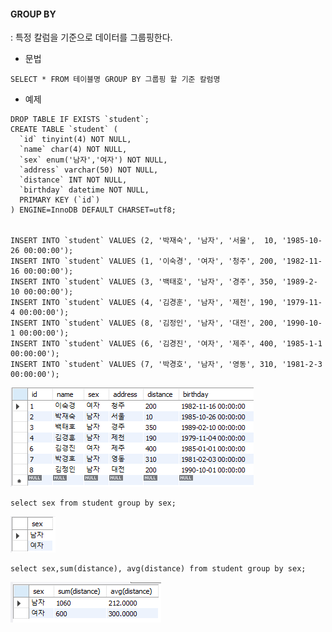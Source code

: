 #### GROUP BY

: 특정 칼럼을 기준으로 데이터를 그룹핑한다.



* 문법

```mysql
SELECT * FROM 테이블명 GROUP BY 그룹핑 할 기준 칼럼명
```



* 예제

```mysql
DROP TABLE IF EXISTS `student`;
CREATE TABLE `student` (
  `id` tinyint(4) NOT NULL,
  `name` char(4) NOT NULL,
  `sex` enum('남자','여자') NOT NULL,
  `address` varchar(50) NOT NULL,
  `distance` INT NOT NULL,
  `birthday` datetime NOT NULL,
  PRIMARY KEY (`id`)
) ENGINE=InnoDB DEFAULT CHARSET=utf8;
 
 
INSERT INTO `student` VALUES (2, '박재숙', '남자', '서울',  10, '1985-10-26 00:00:00');
INSERT INTO `student` VALUES (1, '이숙경', '여자', '청주', 200, '1982-11-16 00:00:00');
INSERT INTO `student` VALUES (3, '백태호', '남자', '경주', 350, '1989-2-10 00:00:00');
INSERT INTO `student` VALUES (4, '김경훈', '남자', '제천', 190, '1979-11-4 00:00:00');
INSERT INTO `student` VALUES (8, '김정인', '남자', '대전', 200, '1990-10-1 00:00:00');
INSERT INTO `student` VALUES (6, '김경진', '여자', '제주', 400, '1985-1-1 00:00:00');
INSERT INTO `student` VALUES (7, '박경호', '남자', '영동', 310, '1981-2-3 00:00:00');
```

![image-20230309174840402](5.그룹핑(group).assets/image-20230309174840402.png)

```mysql
select sex from student group by sex;
```

![image-20230309174904489](5.그룹핑(group).assets/image-20230309174904489.png)

```mysql
select sex,sum(distance), avg(distance) from student group by sex;
```

![image-20230309175015105](5.그룹핑(group).assets/image-20230309175015105.png)